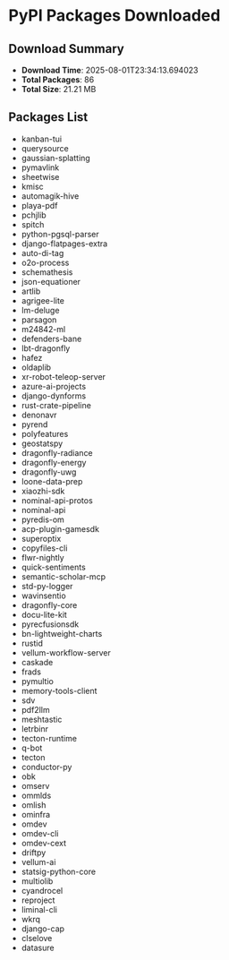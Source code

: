 # PyPI Packages Downloaded

## Download Summary
- **Download Time**: 2025-08-01T23:34:13.694023
- **Total Packages**: 86
- **Total Size**: 21.21 MB

## Packages List
- kanban-tui
- querysource
- gaussian-splatting
- pymavlink
- sheetwise
- kmisc
- automagik-hive
- playa-pdf
- pchjlib
- spitch
- python-pgsql-parser
- django-flatpages-extra
- auto-di-tag
- o2o-process
- schemathesis
- json-equationer
- artlib
- agrigee-lite
- lm-deluge
- parsagon
- m24842-ml
- defenders-bane
- lbt-dragonfly
- hafez
- oldaplib
- xr-robot-teleop-server
- azure-ai-projects
- django-dynforms
- rust-crate-pipeline
- denonavr
- pyrend
- polyfeatures
- geostatspy
- dragonfly-radiance
- dragonfly-energy
- dragonfly-uwg
- loone-data-prep
- xiaozhi-sdk
- nominal-api-protos
- nominal-api
- pyredis-om
- acp-plugin-gamesdk
- superoptix
- copyfiles-cli
- flwr-nightly
- quick-sentiments
- semantic-scholar-mcp
- std-py-logger
- wavinsentio
- dragonfly-core
- docu-lite-kit
- pyrecfusionsdk
- bn-lightweight-charts
- rustid
- vellum-workflow-server
- caskade
- frads
- pymultio
- memory-tools-client
- sdv
- pdf2llm
- meshtastic
- letrbinr
- tecton-runtime
- q-bot
- tecton
- conductor-py
- obk
- omserv
- ommlds
- omlish
- ominfra
- omdev
- omdev-cli
- omdev-cext
- driftpy
- vellum-ai
- statsig-python-core
- multiolib
- cyandrocel
- reproject
- liminal-cli
- wkrq
- django-cap
- clselove
- datasure
